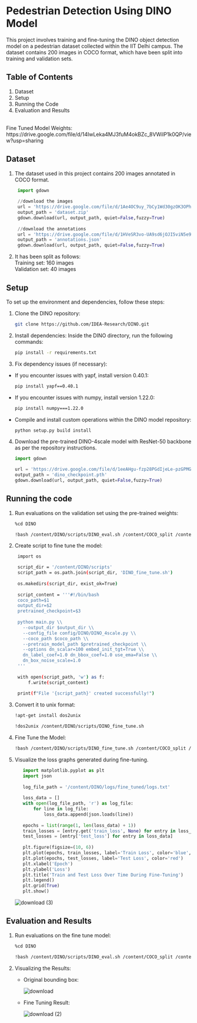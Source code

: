 # Pedestrian Detection Using DINO Model
This project involves training and fine-tuning the DINO object detection model on a pedestrian dataset collected within the IIT Delhi campus. The dataset contains 200 images in COCO format, which have been split into training and validation sets.

## Table of Contents
1. Dataset
2. Setup
3. Running the Code
4. Evaluation and Results

<br>
Fine Tuned Model Weights: https://drive.google.com/file/d/14IwLeka4MJ3fuM4okBZc_8VWilP1k0QP/view?usp=sharing

## Dataset

1. The dataset used in this project contains 200 images annotated in COCO format.
   
   ```python
    import gdown
    
    //download the images
    url = 'https://drive.google.com/file/d/1Ae4OC9uy_7bCy1Wd30gzOK3OPh0Ok92l/view?usp=drive_link'
    output_path = 'dataset.zip'
    gdown.download(url, output_path, quiet=False,fuzzy=True)
    
    //download the annotations
    url = 'https://drive.google.com/file/d/1HVeSR3vo-UA9sd6jOJI5viN5e927gk7Y/view?usp=drive_link'
    output_path = 'annotations.json'
    gdown.download(url, output_path, quiet=False,fuzzy=True)
   ```

3. It has been split as follows: <br>Training set: 160 images <br>Validation set: 40 images


## Setup
To set up the environment and dependencies, follow these steps:

1. Clone the DINO repository:
   ```bash
   git clone https://github.com/IDEA-Research/DINO.git
   ```

2. Install dependencies: Inside the DINO directory, run the following commands:

   ```bash
   pip install -r requirements.txt
   ```

3. Fix dependency issues (if necessary):

- If you encounter issues with yapf, install version 0.40.1:
  ```bash
  pip install yapf==0.40.1
  ```
- If you encounter issues with numpy, install version 1.22.0:
  ```bash
  pip install numpy===1.22.0
  ```
- Compile and install custom operations within the DINO model repository:
  ```python
  python setup.py build install
  ```
  
4. Download the pre-trained DINO-4scale model with ResNet-50 backbone as per the repository instructions.
   ```python
   import gdown

   url = 'https://drive.google.com/file/d/1eeAHgu-fzp28PGdIjeLe-pzGPMG2r2G_/view?usp=drive_link'
   output_path = 'dino_checkpoint.pth'
   gdown.download(url, output_path, quiet=False,fuzzy=True)
   ```

## Running the code
1. Run evaluations on the validation set using the pre-trained weights:
   ```bash
   %cd DINO
   
   !bash /content/DINO/scripts/DINO_eval.sh /content/COCO_split /content/dino_checkpoint.pth
   ```

2. Create script to fine tune the model:

   ```bash
    import os

    script_dir = '/content/DINO/scripts'
    script_path = os.path.join(script_dir, 'DINO_fine_tune.sh')
    
    os.makedirs(script_dir, exist_ok=True)
    
    script_content = '''#!/bin/bash
    coco_path=$1
    output_dir=$2
    pretrained_checkpoint=$3
    
    python main.py \\
      --output_dir $output_dir \\
      --config_file config/DINO/DINO_4scale.py \\
      --coco_path $coco_path \\
      --pretrain_model_path $pretrained_checkpoint \\
      --options dn_scalar=100 embed_init_tgt=True \\
      dn_label_coef=1.0 dn_bbox_coef=1.0 use_ema=False \\
      dn_box_noise_scale=1.0
    '''
    
    with open(script_path, 'w') as f:
        f.write(script_content)
    
    print(f"File '{script_path}' created successfully!")
   ```
   
3. Convert it to unix format:
   ```bash
   !apt-get install dos2unix
   
   !dos2unix /content/DINO/scripts/DINO_fine_tune.sh
   ```

4. Fine Tune the Model:
   ```bash
   !bash /content/DINO/scripts/DINO_fine_tune.sh /content/COCO_split /content/DINO/logs/fine_tuned /content/dino_checkpoint.pth
   ```
5. Visualize the loss graphs generated during fine-tuning.
   ```python
      import matplotlib.pyplot as plt
      import json
      
      log_file_path = '/content/DINO/logs/fine_tuned/logs.txt'  
      
      loss_data = []
      with open(log_file_path, 'r') as log_file:
          for line in log_file:
              loss_data.append(json.loads(line))
      
      epochs = list(range(1, len(loss_data) + 1))
      train_losses = [entry.get('train_loss', None) for entry in loss_data]  
      test_losses = [entry['test_loss'] for entry in loss_data]
      
      plt.figure(figsize=(10, 6))
      plt.plot(epochs, train_losses, label='Train Loss', color='blue', linestyle='--')
      plt.plot(epochs, test_losses, label='Test Loss', color='red')
      plt.xlabel('Epoch')
      plt.ylabel('Loss')
      plt.title('Train and Test Loss Over Time During Fine-Tuning')
      plt.legend()
      plt.grid(True)
      plt.show()
    ```

   ![download (3)](https://github.com/user-attachments/assets/2aec5c58-5595-4bed-ba40-c0d3dbf2caa4)


## Evaluation and Results
1. Run evaluations on the fine tune model:
   ```bash
   %cd DINO
   
   !bash /content/DINO/scripts/DINO_eval.sh /content/COCO_split /content/DINO/logs/fine_tuned/checkpoint.pth
   ```
2. Visualizing the Results:
     - Original bounding box:
   
       ![download](https://github.com/user-attachments/assets/a55a142d-6d70-4577-839c-163cf0d800b9)
       
     - Fine Tuning Result:
  
       ![download (2)](https://github.com/user-attachments/assets/28453fa7-01cb-47c8-bdfa-8366ccef0119)
